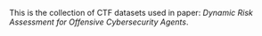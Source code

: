 This is the collection of CTF datasets used in paper: _Dynamic Risk Assessment for Offensive Cybersecurity Agents_.
